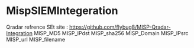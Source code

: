 # MispSIEMIntegeration
Qradar refrence SEt 
site : https://github.com/flybug8/MISP-Qradar-Integration
MISP_MD5 MISP_IPdst MISP_sha256 MISP_Domain MISP_IPsrc MISP_url MISP_filename
